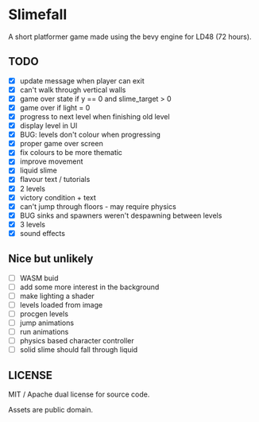 # Slimefall

A short platformer game made using the bevy engine for LD48 (72 hours).

## TODO

- [x] update message when player can exit
- [x] can't walk through vertical walls
- [x] game over state if y == 0 and slime_target > 0
- [x] game over if light = 0
- [x] progress to next level when finishing old level
- [x] display level in UI
- [x] BUG: levels don't colour when progressing
- [x] proper game over screen
- [x] fix colours to be more thematic
- [x] improve movement
- [x] liquid slime
- [x] flavour text / tutorials
- [x] 2 levels
- [x] victory condition + text
- [x] can't jump through floors - may require physics
- [x] BUG sinks and spawners weren't despawning between levels
- [x] 3 levels
- [x] sound effects

## Nice but unlikely 

- [ ] WASM buid
- [ ] add some more interest in the background
- [ ] make lighting a shader
- [ ] levels loaded from image
- [ ] procgen levels
- [ ] jump animations
- [ ] run animations
- [ ] physics based character controller
- [ ] solid slime should fall through liquid

## LICENSE

MIT / Apache dual license for source code.

Assets are public domain.
